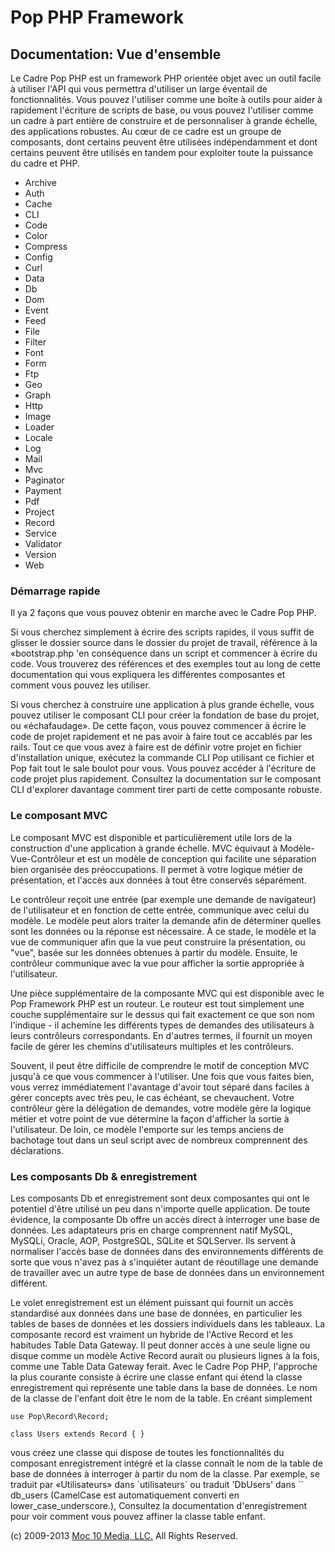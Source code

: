 Pop PHP Framework
=================

Documentation: Vue d'ensemble
-----------------------------

Le Cadre Pop PHP est un framework PHP orientée objet avec un outil
facile à utiliser l'API qui vous permettra d'utiliser un large éventail
de fonctionnalités. Vous pouvez l'utiliser comme une boîte à outils pour
aider à rapidement l'écriture de scripts de base, ou vous pouvez
l'utiliser comme un cadre à part entière de construire et de
personnaliser à grande échelle, des applications robustes. Au cœur de ce
cadre est un groupe de composants, dont certains peuvent être utilisées
indépendamment et dont certains peuvent être utilisés en tandem pour
exploiter toute la puissance du cadre et PHP.

-   Archive
-   Auth
-   Cache
-   CLI
-   Code
-   Color
-   Compress
-   Config
-   Curl
-   Data
-   Db
-   Dom
-   Event
-   Feed
-   File
-   Filter
-   Font
-   Form
-   Ftp
-   Geo
-   Graph
-   Http
-   Image
-   Loader
-   Locale
-   Log
-   Mail
-   Mvc
-   Paginator
-   Payment
-   Pdf
-   Project
-   Record
-   Service
-   Validator
-   Version
-   Web

### Démarrage rapide

Il ya 2 façons que vous pouvez obtenir en marche avec le Cadre Pop PHP.

Si vous cherchez simplement à écrire des scripts rapides, il vous suffit
de glisser le dossier source dans le dossier du projet de travail,
référence à la «bootstrap.php 'en conséquence dans un script et
commencer à écrire du code. Vous trouverez des références et des
exemples tout au long de cette documentation qui vous expliquera les
différentes composantes et comment vous pouvez les utiliser.

Si vous cherchez à construire une application à plus grande échelle,
vous pouvez utiliser le composant CLI pour créer la fondation de base du
projet, ou «échafaudage». De cette façon, vous pouvez commencer à écrire
le code de projet rapidement et ne pas avoir à faire tout ce accablés
par les rails. Tout ce que vous avez à faire est de définir votre projet
en fichier d'installation unique, exécutez la commande CLI Pop utilisant
ce fichier et Pop fait tout le sale boulot pour vous. Vous pouvez
accéder à l'écriture de code projet plus rapidement. Consultez la
documentation sur le composant CLI d'explorer davantage comment tirer
parti de cette composante robuste.

### Le composant MVC

Le composant MVC est disponible et particulièrement utile lors de la
construction d'une application à grande échelle. MVC équivaut à
Modèle-Vue-Contrôleur et est un modèle de conception qui facilite une
séparation bien organisée des préoccupations. Il permet à votre logique
métier de présentation, et l'accès aux données à tout être conservés
séparément.

Le contrôleur reçoit une entrée (par exemple une demande de navigateur)
de l'utilisateur et en fonction de cette entrée, communique avec celui
du modèle. Le modèle peut alors traiter la demande afin de déterminer
quelles sont les données ou la réponse est nécessaire. À ce stade, le
modèle et la vue de communiquer afin que la vue peut construire la
présentation, ou "vue", basée sur les données obtenues à partir du
modèle. Ensuite, le contrôleur communique avec la vue pour afficher la
sortie appropriée à l'utilisateur.

Une pièce supplémentaire de la composante MVC qui est disponible avec le
Pop Framework PHP est un routeur. Le routeur est tout simplement une
couche supplémentaire sur le dessus qui fait exactement ce que son nom
l'indique - il achemine les différents types de demandes des
utilisateurs à leurs contrôleurs correspondants. En d'autres termes, il
fournit un moyen facile de gérer les chemins d'utilisateurs multiples et
les contrôleurs.

Souvent, il peut être difficile de comprendre le motif de conception MVC
jusqu'à ce que vous commencer à l'utiliser. Une fois que vous faites
bien, vous verrez immédiatement l'avantage d'avoir tout séparé dans
faciles à gérer concepts avec très peu, le cas échéant, se chevauchent.
Votre contrôleur gère la délégation de demandes, votre modèle gère la
logique métier et votre point de vue détermine la façon d'afficher la
sortie à l'utilisateur. De loin, ce modèle l'emporte sur les temps
anciens de bachotage tout dans un seul script avec de nombreux
comprennent des déclarations.

### Les composants Db & enregistrement

Les composants Db et enregistrement sont deux composantes qui ont le
potentiel d'être utilisé un peu dans n'importe quelle application. De
toute évidence, la composante Db offre un accès direct à interroger une
base de données. Les adaptateurs pris en charge comprennent natif MySQL,
MySQLi, Oracle, AOP, PostgreSQL, SQLite et SQLServer. Ils servent à
normaliser l'accès base de données dans des environnements différents de
sorte que vous n'avez pas à s'inquiéter autant de réoutillage une
demande de travailler avec un autre type de base de données dans un
environnement différent.

Le volet enregistrement est un élément puissant qui fournit un accès
standardisé aux données dans une base de données, en particulier les
tables de bases de données et les dossiers individuels dans les
tableaux. La composante record est vraiment un hybride de l'Active
Record et les habitudes Table Data Gateway. Il peut donner accès à une
seule ligne ou disque comme un modèle Active Record aurait ou plusieurs
lignes à la fois, comme une Table Data Gateway ferait. Avec le Cadre Pop
PHP, l'approche la plus courante consiste à écrire une classe enfant qui
étend la classe enregistrement qui représente une table dans la base de
données. Le nom de la classe de l'enfant doit être le nom de la table.
En créant simplement

    use Pop\Record\Record;

    class Users extends Record { }

vous créez une classe qui dispose de toutes les fonctionnalités du
composant enregistrement intégré et la classe connaît le nom de la table
de base de données à interroger à partir du nom de la classe. Par
exemple, se traduit par «Utilisateurs» dans \`utilisateurs\` ou traduit
'DbUsers' dans \`\` db\_users (CamelCase est automatiquement converti en
lower\_case\_underscore.), Consultez la documentation d'enregistrement
pour voir comment vous pouvez affiner la classe table enfant.

\(c) 2009-2013 [Moc 10 Media, LLC.](http://www.moc10media.com) All
Rights Reserved.
